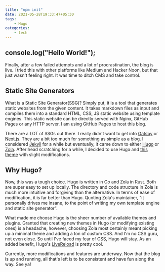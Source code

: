```yaml
---
title: "npm init"
date: 2021-05-28T19:33:47+05:30
tags:
    - Hugo
categories:
    - tech
---
```



## console.log("Hello World!");

Finally, after a few failed attempts and a lot of procrastination, the blog is live. I tried this with other platforms like Medium and Hacker Noon, but that just wasn't feeling right. It was time to ditch CMS and take control.

## Static Site Generators

What is a Static Site Generator(SSG)? Simply put, it is a tool that generates static websites from the given content. It takes markdown files as input and compiles them into a standard HTML, CSS, JS static website using template engines. This static website can be directly served with Nginx, GitHub Pages or any HTTP server. I am using GitHub Pages to host this blog.

There are a LOT of SSGs out there. I really didn't want to get into [Gatsby](https://www.gatsbyjs.com/) or [Next.js](https://nextjs.org/). They are a bit too much for something as simple as a blog. I considered [Jekyll](https://jekyllrb.com/) for a while but eventually, it came down to either [Hugo](https://gohugo.io/) or [Zola](https://www.getzola.org/). After head scratching for a while, I decided to use Hugo and [this theme](https://github.com/monkeyWzr/hugo-theme-cactus) with slight modifications. 

## Why Hugo?

Now, this was a tough choice. Hugo is written in Go and Zola in Rust. Both are super easy to set up locally. The directory and code structure in Zola is much more intuitive and forgiving than the alternative. In terms of ease of modification, it is far better than Hugo. Quoting Zola's maintainer, "it personally drives me insane, to the point of writing my own template engine and static site generator".

What made me choose Hugo is the sheer number of available themes and plugins. Granted that creating new themes in Hugo (or modifying existing ones) is a headache, however, choosing Zola most certainly meant picking up a minimal theme and adding a ton of custom CSS. And I'm no CSS guru, not even close. So until I've faced my fear of CSS, Hugo will stay. As an added benefit, Hugo's [LiveReload](https://gohugo.io/getting-started/usage/#livereload) is pretty cool.


Currently, more modifications and features are underway. Now that the blog is up and running, all that's left is to be consistent and have fun along the way. See ya!